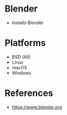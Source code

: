 # Blender

- Installs Blender

# Platforms

- BSD (All)
- Linux
- macOS
- Windows

# References

- https://www.blender.org
